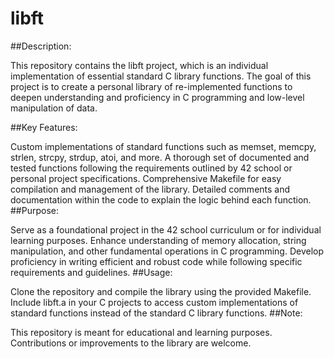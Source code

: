 # libft

##Description:

This repository contains the libft project, which is an individual implementation of essential standard C library functions. The goal of this project is to create a personal library of re-implemented functions to deepen understanding and proficiency in C programming and low-level manipulation of data.

##Key Features:

Custom implementations of standard functions such as memset, memcpy, strlen, strcpy, strdup, atoi, and more.
A thorough set of documented and tested functions following the requirements outlined by 42 school or personal project specifications.
Comprehensive Makefile for easy compilation and management of the library.
Detailed comments and documentation within the code to explain the logic behind each function.
##Purpose:

Serve as a foundational project in the 42 school curriculum or for individual learning purposes.
Enhance understanding of memory allocation, string manipulation, and other fundamental operations in C programming.
Develop proficiency in writing efficient and robust code while following specific requirements and guidelines.
##Usage:

Clone the repository and compile the library using the provided Makefile.
Include libft.a in your C projects to access custom implementations of standard functions instead of the standard C library functions.
##Note:

This repository is meant for educational and learning purposes.
Contributions or improvements to the library are welcome.
